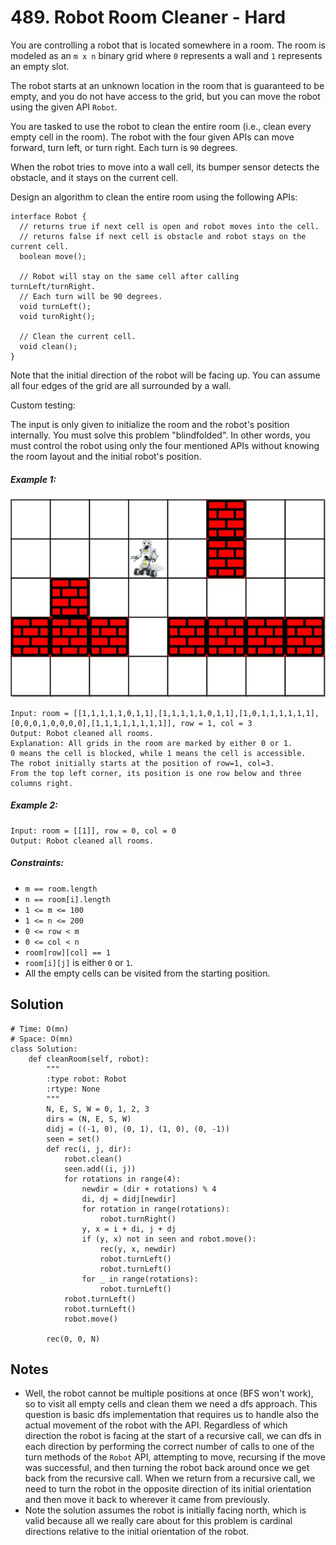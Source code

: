 # 489. Robot Room Cleaner - Hard

You are controlling a robot that is located somewhere in a room. The room is modeled as an `m x n` binary grid where `0` represents a wall and `1` represents an empty slot.

The robot starts at an unknown location in the room that is guaranteed to be empty, and you do not have access to the grid, but you can move the robot using the given API `Robot`.

You are tasked to use the robot to clean the entire room (i.e., clean every empty cell in the room). The robot with the four given APIs can move forward, turn left, or turn right. Each turn is `90` degrees.

When the robot tries to move into a wall cell, its bumper sensor detects the obstacle, and it stays on the current cell.

Design an algorithm to clean the entire room using the following APIs:

```
interface Robot {
  // returns true if next cell is open and robot moves into the cell.
  // returns false if next cell is obstacle and robot stays on the current cell.
  boolean move();

  // Robot will stay on the same cell after calling turnLeft/turnRight.
  // Each turn will be 90 degrees.
  void turnLeft();
  void turnRight();

  // Clean the current cell.
  void clean();
}
```

Note that the initial direction of the robot will be facing up. You can assume all four edges of the grid are all surrounded by a wall.

Custom testing:

The input is only given to initialize the room and the robot's position internally. You must solve this problem "blindfolded". In other words, you must control the robot using only the four mentioned APIs without knowing the room layout and the initial robot's position.

##### Example 1:

![](../assets/489_robot.jpg)

```
Input: room = [[1,1,1,1,1,0,1,1],[1,1,1,1,1,0,1,1],[1,0,1,1,1,1,1,1],[0,0,0,1,0,0,0,0],[1,1,1,1,1,1,1,1]], row = 1, col = 3
Output: Robot cleaned all rooms.
Explanation: All grids in the room are marked by either 0 or 1.
0 means the cell is blocked, while 1 means the cell is accessible.
The robot initially starts at the position of row=1, col=3.
From the top left corner, its position is one row below and three columns right.
```

##### Example 2:

```
Input: room = [[1]], row = 0, col = 0
Output: Robot cleaned all rooms.
```

##### Constraints:

- `m == room.length`
- `n == room[i].length`
- `1 <= m <= 100`
- `1 <= n <= 200`
- `0 <= row < m`
- `0 <= col < n`
- `room[row][col] == 1`
- `room[i][j]` is either `0` or `1`.
- All the empty cells can be visited from the starting position.

## Solution

```
# Time: O(mn)
# Space: O(mn)
class Solution:
    def cleanRoom(self, robot):
        """
        :type robot: Robot
        :rtype: None
        """
        N, E, S, W = 0, 1, 2, 3
        dirs = (N, E, S, W)
        didj = ((-1, 0), (0, 1), (1, 0), (0, -1))
        seen = set()
        def rec(i, j, dir):
            robot.clean()
            seen.add((i, j))
            for rotations in range(4):
                newdir = (dir + rotations) % 4
                di, dj = didj[newdir]
                for rotation in range(rotations):
                    robot.turnRight()
                y, x = i + di, j + dj
                if (y, x) not in seen and robot.move():
                    rec(y, x, newdir)
                    robot.turnLeft()
                    robot.turnLeft()
                for _ in range(rotations):
                    robot.turnLeft()
            robot.turnLeft()
            robot.turnLeft()
            robot.move()

        rec(0, 0, N)
```

## Notes
- Well, the robot cannot be multiple positions at once (BFS won't work), so to visit all empty cells and clean them we need a dfs approach. This question is basic dfs implementation that requires us to handle also the actual movement of the robot with the API. Regardless of which direction the robot is facing at the start of a recursive call, we can dfs in each direction by performing the correct number of calls to one of the turn methods of the `Robot` API, attempting to move, recursing if the move was successful, and then turning the robot back around once we get back from the recursive call. When we return from a recursive call, we need to turn the robot in the opposite direction of its initial orientation and then move it back to wherever it came from previously.
- Note the solution assumes the robot is initially facing north, which is valid because all we really care about for this problem is cardinal directions relative to the initial orientation of the robot.
